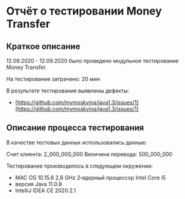 
# Отчёт о тестировании Money Transfer

## Краткое описание

12.09.2020 - 12.09.2020 было проведено модульное тестирование Money Transfer.

На тестирование затрачено: 20 мин

В результате тестирования выявлены дефекты:
* [https://github.com/mymoskvina/java1.3/issues/1](https://github.com/mymoskvina/java1.3/issues/1)

## Описание процесса тестирования

В качестве тестовых данных использовались данные:

Счет клиента: 2_000_000_000 
Величина перевода: 500_000_000


Тестирование производилось в следующем окружении:
* MAC OS 10.15.6 2,6 GHz 2‑ядерный процессор Intel Core i5
* версия Java 11.0.8
* IntelliJ IDEA CE 2020.2.1